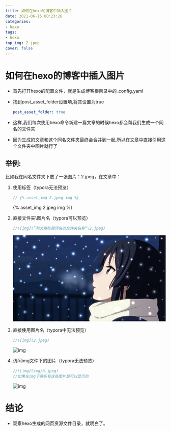 ```yaml
---
title: 如何在hexo的博客中插入图片
date: 2021-06-15 00:23:26
categories:
- hexo
tags: 
- hexo
top_img: 2.jpeg
cover: false
---
```


# 如何在hexo的博客中插入图片

- 首先打开hexo的配置文件，就是生成博客根目录中的_config.yaml

- 找到post_asset_folder设置项,将其设置为true

  ```yaml
  post_asset_folder: true
  ```

- 这样,我们每次使用hexo命令新建一篇文章的时候hexo都会帮我们生成一个同名的文件夹

- 因为生成的文章和这个同名文件夹最终会合并到一起,所以在文章中直接引用这个文件夹中图片就行了

## 举例:

比如我在同名文件夹下放了一张图片：2.jpeg，在文章中：

1. 使用标签（typora无法预览）

   ```java
   // {% asset_img 2.jpeg img %}
   ```
   {% asset_img 2.jpeg img %}

3. 直接文件夹\图片名（typora可以预览）

   ```java
   //![img](”和文章标题同名的文件夹名称“\2.jpeg)
   ```

   ![](hello-world\2.jpeg)

4. 直接使用图片名（typora中无法预览）

   ```java
   //![img](2.jpeg)
   ```

   ![img](2.jpeg)
   
4. 访问img文件下的图片（typora无法预览）

   ```java
   //![img](img/b.jpeg)
   //如果在img下确实有这张图片是可以显示的
   ```
   
   ![img](img/b.jpeg)

# 结论

- 观察hexo生成的网页资源文件目录，就明白了。












